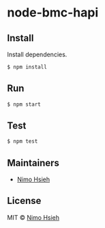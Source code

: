 # node-bmc-hapi

## Install

Install dependencies.

```bash
$ npm install
```

## Run

```bash
$ npm start
```

## Test

```bash
$ npm test
```

## Maintainers

- [Nimo Hsieh](https://github.com/nimo1491)

## License
MIT © [Nimo Hsieh](https://github.com/nimo1491)

